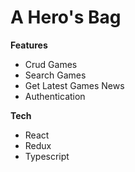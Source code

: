 # A Hero's Bag

**Features**
* Crud Games
* Search Games
* Get Latest Games News
* Authentication

**Tech**
* React
* Redux
* Typescript
